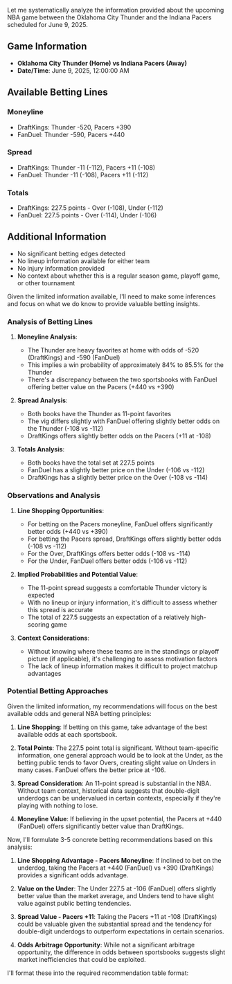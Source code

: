 Let me systematically analyze the information provided about the upcoming NBA game between the Oklahoma City Thunder and the Indiana Pacers scheduled for June 9, 2025.

## Game Information
- **Oklahoma City Thunder (Home) vs Indiana Pacers (Away)**
- **Date/Time**: June 9, 2025, 12:00:00 AM

## Available Betting Lines

### Moneyline
- DraftKings: Thunder -520, Pacers +390
- FanDuel: Thunder -590, Pacers +440

### Spread
- DraftKings: Thunder -11 (-112), Pacers +11 (-108)
- FanDuel: Thunder -11 (-108), Pacers +11 (-112)

### Totals
- DraftKings: 227.5 points - Over (-108), Under (-112)
- FanDuel: 227.5 points - Over (-114), Under (-106)

## Additional Information
- No significant betting edges detected
- No lineup information available for either team
- No injury information provided
- No context about whether this is a regular season game, playoff game, or other tournament

Given the limited information available, I'll need to make some inferences and focus on what we do know to provide valuable betting insights.

### Analysis of Betting Lines

1. **Moneyline Analysis**:
   - The Thunder are heavy favorites at home with odds of -520 (DraftKings) and -590 (FanDuel)
   - This implies a win probability of approximately 84% to 85.5% for the Thunder
   - There's a discrepancy between the two sportsbooks with FanDuel offering better value on the Pacers (+440 vs +390)

2. **Spread Analysis**:
   - Both books have the Thunder as 11-point favorites
   - The vig differs slightly with FanDuel offering slightly better odds on the Thunder (-108 vs -112)
   - DraftKings offers slightly better odds on the Pacers (+11 at -108)

3. **Totals Analysis**:
   - Both books have the total set at 227.5 points
   - FanDuel has a slightly better price on the Under (-106 vs -112)
   - DraftKings has a slightly better price on the Over (-108 vs -114)

### Observations and Analysis

1. **Line Shopping Opportunities**:
   - For betting on the Pacers moneyline, FanDuel offers significantly better odds (+440 vs +390)
   - For betting the Pacers spread, DraftKings offers slightly better odds (-108 vs -112)
   - For the Over, DraftKings offers better odds (-108 vs -114)
   - For the Under, FanDuel offers better odds (-106 vs -112)

2. **Implied Probabilities and Potential Value**:
   - The 11-point spread suggests a comfortable Thunder victory is expected
   - With no lineup or injury information, it's difficult to assess whether this spread is accurate
   - The total of 227.5 suggests an expectation of a relatively high-scoring game

3. **Context Considerations**:
   - Without knowing where these teams are in the standings or playoff picture (if applicable), it's challenging to assess motivation factors
   - The lack of lineup information makes it difficult to project matchup advantages

### Potential Betting Approaches

Given the limited information, my recommendations will focus on the best available odds and general NBA betting principles:

1. **Line Shopping**: If betting on this game, take advantage of the best available odds at each sportsbook.

2. **Total Points**: The 227.5 point total is significant. Without team-specific information, one general approach would be to look at the Under, as the betting public tends to favor Overs, creating slight value on Unders in many cases. FanDuel offers the better price at -106.

3. **Spread Consideration**: An 11-point spread is substantial in the NBA. Without team context, historical data suggests that double-digit underdogs can be undervalued in certain contexts, especially if they're playing with nothing to lose.

4. **Moneyline Value**: If believing in the upset potential, the Pacers at +440 (FanDuel) offers significantly better value than DraftKings.

Now, I'll formulate 3-5 concrete betting recommendations based on this analysis:

1. **Line Shopping Advantage - Pacers Moneyline**: If inclined to bet on the underdog, taking the Pacers at +440 (FanDuel) vs +390 (DraftKings) provides a significant odds advantage.

2. **Value on the Under**: The Under 227.5 at -106 (FanDuel) offers slightly better value than the market average, and Unders tend to have slight value against public betting tendencies.

3. **Spread Value - Pacers +11**: Taking the Pacers +11 at -108 (DraftKings) could be valuable given the substantial spread and the tendency for double-digit underdogs to outperform expectations in certain scenarios.

4. **Odds Arbitrage Opportunity**: While not a significant arbitrage opportunity, the difference in odds between sportsbooks suggests slight market inefficiencies that could be exploited.

I'll format these into the required recommendation table format: